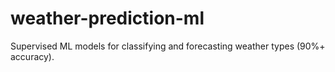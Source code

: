 # weather-prediction-ml
Supervised ML models for classifying and forecasting weather types (90%+ accuracy).
